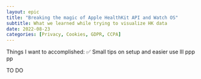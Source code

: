 ```yaml
---
layout: epic
title: "Breaking the magic of Apple HealthKit API and Watch OS"
subtitle: What we learned while trying to visualize HK data
date: 2022-08-23
categories: [Privacy, Cookies, GDPR, CCPA]
---
```


Things I want to accomplished: ✅
Small tips on setup and easier use
lll
ppp
pp

TO DO

<!-- more -->

